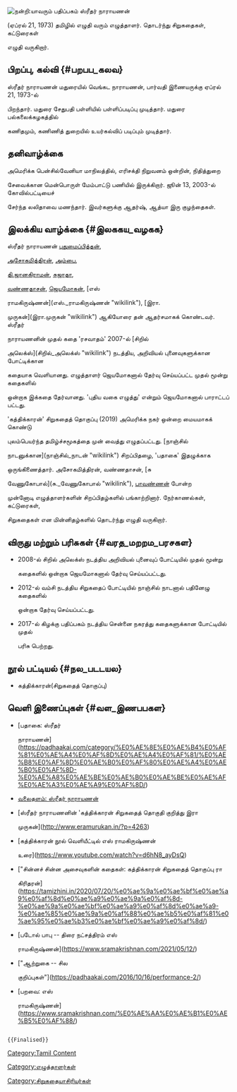 ![நன்றி:யாவரும் பதிப்பகம்](Wiki.jpg "நன்றி:யாவரும் பதிப்பகம்") ஸ்ரீதர் நாராயணன்
(ஏப்ரல் 21, 1973) தமிழில் எழுதி வரும் எழுத்தாளர். தொடர்ந்து சிறுகதைகள், கட்டுரைகள்
எழுதி வருகிறார்.

## பிறப்பு, கல்வி {#பறபப_கலவ}

ஸ்ரீதர் நாராயணன் மதுரையில் வெங்கட நாராயணன், பார்வதி இணையருக்கு ஏப்ரல் 21, 1973-ல்
பிறந்தார். மதுரை சேதுபதி பள்ளியில் பள்ளிப்படிப்பு முடித்தார். மதுரை பல்கலைக்கழகத்தில்
கணிதமும், கணிணித் துறையில் உயர்கல்விப் படிப்பும் முடித்தார்.

## தனிவாழ்க்கை

அமெரிக்க பென்சில்வேனியா மாநிலத்தில், எரிசக்தி நிறுவனம் ஒன்றின், நிதித்துறை
சேவைக்கான மென்பொருள் மேம்பாட்டு பணியில் இருக்கிறார். ஜூன் 13, 2003-ல் கோவில்பட்டியைச்
சேர்ந்த லலிதாவை மணந்தார். இவர்களுக்கு ஆதர்ஷ், ஆத்யா இரு குழந்தைகள்.

## இலக்கிய வாழ்க்கை {#இலககய_வழகக}

ஸ்ரீதர் நாராயணன் [புதுமைப்பித்தன்](புதுமைப்பித்தன் "wikilink"),
[அசோகமித்திரன்](அசோகமித்திரன் "wikilink"), [அம்பை](அம்பை "wikilink"),
[தி.ஜானகிராமன்](தி.ஜானகிராமன் "wikilink"), [சுஜாதா](சுஜாதா "wikilink"),
[வண்ணதாசன](வண்ணதாசன் "wikilink")், [ஜெயமோகன்](ஜெயமோகன் "wikilink"), [எஸ்
ராமகிருஷ்ணன்](எஸ்._ராமகிருஷ்ணன் "wikilink"), [இரா.
முருகன்](இரா.முருகன் "wikilink") ஆகியோரை தன் ஆதர்சமாகக் கொண்டவர். ஸ்ரீதர்
நாராயணனின் முதல் கதை \'ரசவாதம்' 2007-ல் [சிறில்
அலெக்ஸ்](சிறில்_அலெக்ஸ் "wikilink") நடத்திய, அறிவியல் புனைவுகளுக்கான போட்டிக்கான
கதையாக வெளியானது. எழுத்தாளர் ஜெயமோகனால் தேர்வு செய்யப்பட்ட முதல் மூன்று கதைகளில்
ஒன்றாக இக்கதை தேர்வானது. \'புதிய வகை எழுத்து' என்றும் ஜெயமோகனால் பாராட்டப் பட்டது.
\'கத்திக்காரன்' சிறுகதைத் தொகுப்பு (2019) அமெரிக்க நகர் ஒன்றை மையமாகக் கொண்டு
புலம்பெயர்ந்த தமிழ்ச்சமூகத்தை முன் வைத்து எழுதப்பட்டது. [நாஞ்சில்
நாடனுக்கான](நாஞ்சில்_நாடன் "wikilink") சிறப்பிதழை, \'பதாகை' இதழுக்காக
ஒருங்கிணைத்தார். அசோகமித்திரன், வண்ணதாசன், [சு
வேணுகோபால்](சு._வேணுகோபால் "wikilink"), [பாவண்ணன்](பாவண்ணன் "wikilink") போன்ற
முன்னோடி எழுத்தாளர்களின் சிறப்பிதழ்களில் பங்காற்றினார். நேர்காணல்கள், கட்டுரைகள்,
சிறுகதைகள் என மின்னிதழ்களில் தொடர்ந்து எழுதி வருகிறார்.

## விருது மற்றும் பரிசுகள் {#வரத_மறறம_பரசகள}

-   2008-ல் சிறில் அலெக்ஸ் நடத்திய அறிவியல் புனைவுப் போட்டியில் முதல் மூன்று
    கதைகளில் ஒன்றாக ஜெயமோகனால் தேர்வு செய்யப்பட்டது.
-   2012-ல் வம்சி நடத்திய சிறுகதைப் போட்டியில் நாஞ்சில் நாடனால் பதினேழு கதைகளில்
    ஒன்றாக தேர்வு செய்யப்பட்டது.
-   2017-ல் கிழக்கு பதிப்பகம் நடத்திய சென்னை நகரத்து கதைகளுக்கான போட்டியில் முதல்
    பரிசு பெற்றது.

## நூல் பட்டியல் {#நல_படடயல}

-   கத்திக்காரன்(சிறுகதைத் தொகுப்பு)

## வெளி இணைப்புகள் {#வள_இணபபகள}

-   [பதாகை: ஸ்ரீதர்
    நாராயணன்](https://padhaakai.com/category/%E0%AE%8E%E0%AE%B4%E0%AF%81%E0%AE%A4%E0%AF%8D%E0%AE%A4%E0%AF%81/%E0%AE%B8%E0%AF%8D%E0%AE%B0%E0%AF%80%E0%AE%A4%E0%AE%B0%E0%AF%8D-%E0%AE%A8%E0%AE%BE%E0%AE%B0%E0%AE%BE%E0%AE%AF%E0%AE%A3%E0%AE%A9%E0%AF%8D/)
-   [வலைதளம்: ஸ்ரீதர் நாராயணன்](http://www.sridharblogs.com/)
-   [ஸ்ரீதர் நாராயணனின் \'கத்திக்காரன் சிறுகதைத் தொகுதி குறித்து இரா
    முருகன்](http://www.eramurukan.in/?p=4263)
-   [கத்திக்காரன் நூல் வெளியீட்டில் எஸ் ராமகிருஷ்ணன்
    உரை](https://www.youtube.com/watch?v=d6hN8_ayDsQ)
-   [\"சின்னச் சின்ன அசைவுகளின் கதைகள்: கத்திக்காரன் சிறுகதைத் தொகுப்பு ரா
    கிரிதரன்](https://tamizhini.in/2020/07/20/%e0%ae%9a%e0%ae%bf%e0%ae%a9%e0%af%8d%e0%ae%a9%e0%ae%9a%e0%af%8d-%e0%ae%9a%e0%ae%bf%e0%ae%a9%e0%af%8d%e0%ae%a9-%e0%ae%85%e0%ae%9a%e0%af%88%e0%ae%b5%e0%af%81%e0%ae%95%e0%ae%b3%e0%ae%bf%e0%ae%a9%e0%af%8d/)
-   [படோல் பாபு -- திரை நட்சத்திரம் எஸ்
    ராமகிருஷ்ணன்](https://www.sramakrishnan.com/2021/05/12/)
-   [\"ஆற்றுகை -- சில
    குறிப்புகள்\"](https://padhaakai.com/2016/10/16/performance-2/)
-   [பறவை: எஸ்
    ராமகிருஷ்ணன்](https://www.sramakrishnan.com/%E0%AE%AA%E0%AE%B1%E0%AE%B5%E0%AF%88/)

```{=mediawiki}
{{Finalised}}
```
[Category:Tamil Content](Category:Tamil_Content "wikilink")
[Category:எழுத்தாளர்கள்](Category:எழுத்தாளர்கள் "wikilink")
[Category:சிறுகதையாசிரியர்கள்](Category:சிறுகதையாசிரியர்கள் "wikilink")
